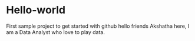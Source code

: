 # Hello-world
First sample project to get started with github
hello friends
Akshatha here, I am a Data Analyst who love to play data. 
